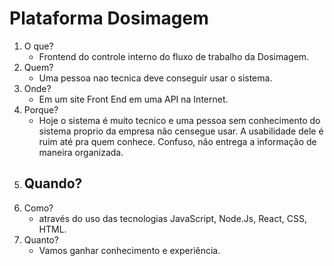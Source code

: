 # Plataforma Dosimagem

1. O que?
    - Frontend do controle interno do fluxo de trabalho da Dosimagem.
2. Quem? 
    - Uma pessoa nao tecnica deve conseguir usar o sistema. 
3. Onde?
    - Em um site Front End em uma API na Internet.
4. Porque?
    - Hoje o sistema é muito tecnico e uma pessoa sem conhecimento do sistema proprio da empresa não censegue usar. A usabilidade dele é ruim até pra quem conhece. Confuso, não entrega a informação de maneira organizada.
5. Quando?
    - 
6. Como?
    - através do uso das tecnologias JavaScript, Node.Js, React, CSS, HTML.
7. Quanto?
   - Vamos ganhar conhecimento e experiência.
